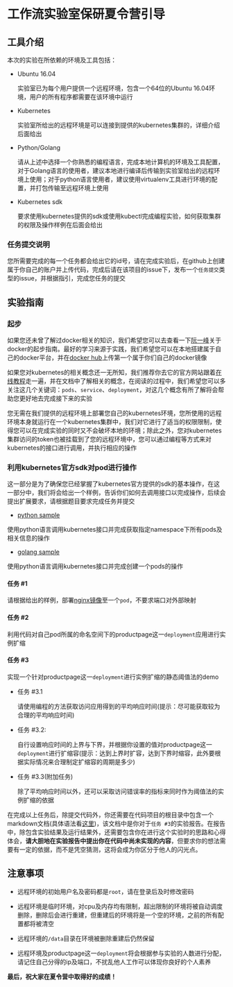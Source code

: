 # 工作流实验室保研夏令营引导

## 工具介绍

本次的实验在所依赖的环境及工具包括：

- Ubuntu 16.04

    实验室已为每个用户提供一个远程环境，包含一个64位的Ubuntu 16.04环境，用户的所有程序都需要在该环境中运行

- Kubernetes

    实验室所给出的远程环境是可以连接到提供的kubernetes集群的，详细介绍后面给出

- Python/Golang

    请从上述中选择一个你熟悉的编程语言，完成本地计算机的环境及工具配置，对于Golang语言的使用者，建议本地进行编译后传输到实验室给出的远程环境上使用；对于python语言使用者，建议使用virtualenv工具进行环境的配置，并打包传输至远程环境上使用

- Kubernetes sdk

    要求使用kubernetes提供的sdk或使用kubectl完成编程实验，如何获取集群的权限及操作样例在后面会给出

### 任务提交说明

您所需要完成的每一个任务都会给出它的id号，请在完成实验后，在github上创建属于你自己的账户并上传代码，完成后请在该项目的issue下，发布一个`任务提交`类型的issue，并根据指引，完成您任务的提交

## 实验指南

### 起步

如果您还未曾了解过docker相关的知识，我们希望您可以去查看一下[阮一峰](http://www.ruanyifeng.com/blog/2018/02/docker-tutorial.html)关于docker的起步指南。最好的学习来源于实践，我们希望您可以在本地搭建属于自己的docker平台，并在[docker hub](https://hub.docker.com/)上传第一个属于你们自己的docker镜像

如果您对kubernetes的相关概念还一无所知，我们推荐你去它的官方网站跟着[在线教程](https://kubernetes.io/docs/home/)走一遍，并在文档中了解相关的概念，在阅读的过程中，我们希望您可以多关注这几个关键词：`pods`、`service`、`deployment`，对这几个概念有所了解将会帮助您更好地去完成接下来的实验

您无需在我们提供的远程环境上部署您自己的kubernetes环境，您所使用的远程环境本身就运行在一个kubernetes集群中，我们对它进行了适当的权限限制，使得您可以在完成实验的同时又不会破坏本地的环境；除此之外，您对kubernetes集群访问的token也被挂载到了您的远程环境中，您可以通过编程等方式来对kubernetes的接口进行调用，并执行相应的操作

### 利用kubernetes官方sdk对pod进行操作

这一部分是为了确保您已经掌握了kubernetes官方提供的sdk的基本操作，在这一部分中，我们将会给出一个样例，告诉你们如何去调用接口以完成操作，后续会提出扩展要求，请根据题目要求完成任务并提交

- [python sample](https://github.com/sysu-workflow-summer-campus/python-demo)

使用python语言调用kubernetes接口并完成获取指定namespace下所有pods及相关信息的操作

- [golang sample](https://github.com/sysu-workflow-summer-campus/golang-demo)

使用python语言调用kubernetes接口并完成创建一个pods的操作

#### 任务 #1

请根据给出的样例，部署[nginx镜像](https://hub.docker.com/_/nginx)至一个`pod`，不要求端口对外部映射

#### 任务 #2

利用代码对自己pod所属的命名空间下的productpage这一`deployment`应用进行实例扩缩

#### 任务 #3

实现一个针对productpage这一`deployment`进行实例扩缩的静态阈值法的demo

- 任务 #3.1

    请使用编程的方法获取访问应用得到的平均响应时间(提示：尽可能获取较为合理的平均响应时间)

- 任务 #3.2:

    自行设置响应时间的上界与下界，并根据你设置的值对productpage这一`deployment`进行扩缩容(提示：达到上界时扩容，达到下界时缩容，此外要根据实际情况来合理制定扩缩容的周期是多少)

- 任务 #3.3(附加任务)

    除了平均响应时间以外，还可以采取访问错误率的指标来同时作为阈值法的实例扩缩的依据

在完成以上任务后，除提交代码外，你还需要在代码项目的根目录中包含一个markdown文档(具体语法看[这里](https://www.jianshu.com/p/191d1e21f7ed))，该文档中是你对于`任务 #3`的实验报告。在报告中，除包含实验结果及运行结果外，还需要包含你在进行这个实验时的思路和心得体会，**请大胆地在实验报告中提出你在代码中尚未实现的内容**，但要求你的想法需要有一定的依据，而不是凭空猜测，这将会成为你区分于他人的闪光点。

## 注意事项

- 远程环境的初始用户名及密码都是`root`，请在登录后及时修改密码

- 远程环境是临时环境，对cpu及内存均有限制，超出限制的环境将被自动调度删除，删除后会进行重建，但重建后的环境将是一个空的环境，之前的所有配置都将被清空

- 远程环境的`/data`目录在环境被删除重建后仍然保留

- 远程环境及productpage这一`deployment`将会根据参与实验的人数进行分配，请记住自己分得的ip及端口，不扰乱他人工作可以体现你良好的个人素养

**最后，祝大家在夏令营中取得好的成绩！**
